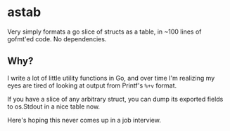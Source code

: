 # astab
Very simply formats a go slice of structs as a table, in ~100 lines of gofmt'ed code. No dependencies.

## Why?
I write a lot of little utility functions in Go, and over time I'm realizing my eyes are tired of looking at output from Printf's `%+v` format.

If you have a slice of any arbitrary struct, you can dump its exported fields to os.Stdout in a nice table now.

Here's hoping this never comes up in a job interview.
